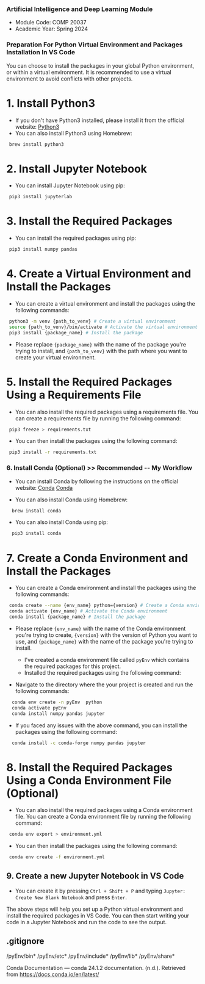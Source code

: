 ### Artificial Intelligence and Deep Learning Module

- Module Code: COMP 20037
- Academic Year: Spring 2024


### Preparation For Python Virtual Environment and Packages Installation In VS Code 

You can choose to install the packages in your global Python environment, or within a virtual environment. It is recommended to use a virtual environment to avoid conflicts with other projects.

# 1. Install Python3

- If you don't have Python3 installed, please install it from the official website:
  [Python3](https://www.python.org/downloads/)
- You can also install Python3 using Homebrew:
 
```sh
 brew install python3
```
# 2. Install Jupyter Notebook

- You can install Jupyter Notebook using pip:

```sh
 pip3 install jupyterlab
```

# 3. Install the Required Packages

- You can install the required packages using pip:

```sh
 pip3 install numpy pandas
```

# 4. Create a Virtual Environment and Install the Packages

- You can create a virtual environment and install the packages using the following
  commands:

```sh
 python3 -m venv {path_to_venv} # Create a virtual environment
 source {path_to_venv}/bin/activate # Activate the virtual environment
 pip3 install {package_name} # Install the package
```

- Please replace `{package_name}` with the name of the package you're trying to
install, and `{path_to_venv}` with the path where you want to create your
virtual environment.

# 5. Install the Required Packages Using a Requirements File

- You can also install the required packages using a requirements file. You can
  create a requirements file by running the following command:

```sh
 pip3 freeze > requirements.txt
```

- You can then install the packages using the following command:

```sh
 pip3 install -r requirements.txt
```

### 6. Install Conda (Optional) >> Recommended -- My Workflow

- You can install Conda by following the instructions on the official website:
  [Conda](https://docs.conda.io/projects/conda/en/latest/user-guide/install/index.html)
  [Conda](https://docs.anaconda.com/free/anaconda/install/mac-os/)

- You can also install Conda using Homebrew:

```sh
  brew install conda
```

- You can also install Conda using pip:

```sh
  pip3 install conda
```

# 7. Create a Conda Environment and Install the Packages

- You can create a Conda environment and install the packages using the following
  commands:

```sh
 conda create --name {env_name} python={version} # Create a Conda environment
 conda activate {env_name} # Activate the Conda environment
 conda install {package_name} # Install the package
```

- Please replace `{env_name}` with the name of the Conda environment you're trying
  to create, `{version}` with the version of Python you want to use, and
  `{package_name}` with the name of the package you're trying to install.

  - I've created a conda environment file called `pyEnv` which contains the required packages for this project.
  - Installed the required packages using the following command:

 - Navigate to the directory where the your project is created and run the following commands:
```sh
  conda env create -n pyEnv  python
  conda activate pyEnv
  conda install numpy pandas jupyter
  ```
  - If you faced any issues with the above command, you can install the packages using the following command:
```sh
  conda install -c conda-forge numpy pandas jupyter
```

# 8. Install the Required Packages Using a Conda Environment File (Optional)

- You can also install the required packages using a Conda environment file. You can
  create a Conda environment file by running the following command:

```sh
 conda env export > environment.yml
```

- You can then install the packages using the following command:

```sh
 conda env create -f environment.yml
```


## 9. Create  a new Jupyter Notebook in VS Code 

- You can create it by pressing `Ctrl + Shift + P` and typing `Jupyter: Create New Blank Notebook` and press `Enter`.

The above steps will help you set up a Python virtual environment and install the required packages in VS Code. You can then start writing your code in a Jupyter Notebook and run the code to see the output.




## .gitignore
/pyEnv/bin*
/pyEnv/etc*
/pyEnv/include*
/pyEnv/lib*
/pyEnv/share*


Conda Documentation — conda 24.1.2 documentation. (n.d.). Retrieved from https://docs.conda.io/en/latest/